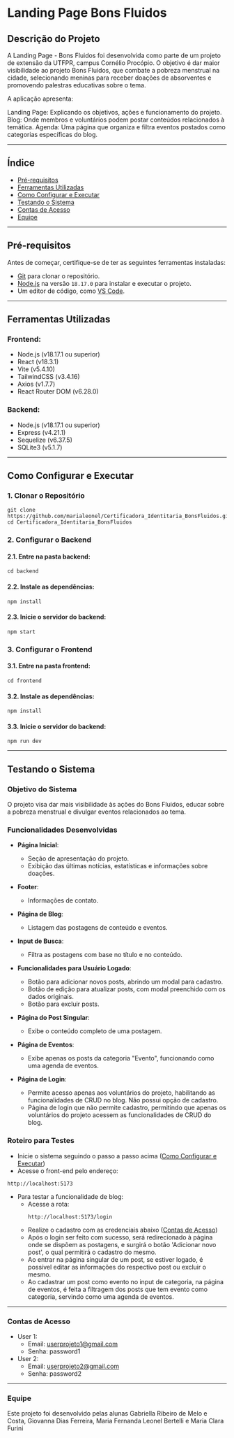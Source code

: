 # Landing Page Bons Fluidos

## Descrição do Projeto  
A Landing Page - Bons Fluidos foi desenvolvida como parte de um projeto de extensão da UTFPR, campus Cornélio Procópio. O objetivo é dar maior visibilidade ao projeto Bons Fluidos, que combate a pobreza menstrual na cidade, selecionando meninas para receber doações de absorventes e promovendo palestras educativas sobre o tema.

A aplicação apresenta:

Landing Page: Explicando os objetivos, ações e funcionamento do projeto.
Blog: Onde membros e voluntários podem postar conteúdos relacionados à temática.
Agenda: Uma página que organiza e filtra eventos postados como categorias específicas do blog.

---

## Índice  
  - [Pré-requisitos](#pré-requisitos)  
  - [Ferramentas Utilizadas](#ferramentas-utilizadas)  
  - [Como Configurar e Executar](#como-configurar-e-executar)  
  - [Testando o Sistema](#testando-o-sistema)  
  - [Contas de Acesso](#contas-de-acesso)  
  - [Equipe](#equipe)  

---

## Pré-requisitos  
Antes de começar, certifique-se de ter as seguintes ferramentas instaladas:  
  - [Git](https://git-scm.com/) para clonar o repositório.  
  - [Node.js](https://nodejs.org/) na versão `18.17.0` para instalar e executar o projeto.  
  - Um editor de código, como [VS Code](https://code.visualstudio.com/).  

---

## Ferramentas Utilizadas  
### Frontend:
  - Node.js (v18.17.1 ou superior)
  - React (v18.3.1)
  - Vite (v5.4.10)
  - TailwindCSS (v3.4.16)
  - Axios (v1.7.7)
  - React Router DOM (v6.28.0)

### Backend:

  - Node.js (v18.17.1 ou superior)
  - Express (v4.21.1)
  - Sequelize (v6.37.5)
  - SQLite3 (v5.1.7)

---

## Como Configurar e Executar  

### 1. Clonar o Repositório  
``` 
git clone https://github.com/marialeonel/Certificadora_Identitaria_BonsFluidos.git
cd Certificadora_Identitaria_BonsFluidos
```

### 2. Configurar o Backend
#### 2.1. Entre na pasta backend:
```
cd backend
```

#### 2.2. Instale as dependências:
```
npm install
```

#### 2.3. Inicie o servidor do backend:
```
npm start
```

### 3. Configurar o Frontend
#### 3.1. Entre na pasta frontend:
```
cd frontend
```

#### 3.2. Instale as dependências:
```
npm install
```

#### 3.3. Inicie o servidor do backend:
```
npm run dev
```
---

## Testando o Sistema
### Objetivo do Sistema
  O projeto visa dar mais visibilidade às ações do Bons Fluidos, educar sobre a pobreza menstrual e divulgar eventos relacionados ao tema.

### Funcionalidades Desenvolvidas

- **Página Inicial**:  
  - Seção de apresentação do projeto.  
  - Exibição das últimas notícias, estatísticas e informações sobre doações.

- **Footer**:  
  - Informações de contato.

- **Página de Blog**:  
  - Listagem das postagens de conteúdo e eventos.

- **Input de Busca**:  
  - Filtra as postagens com base no título e no conteúdo.

- **Funcionalidades para Usuário Logado**:  
  - Botão para adicionar novos posts, abrindo um modal para cadastro.  
  - Botão de edição para atualizar posts, com modal preenchido com os dados originais.  
  - Botão para excluir posts.

- **Página do Post Singular**:  
  - Exibe o conteúdo completo de uma postagem.

- **Página de Eventos**:  
  - Exibe apenas os posts da categoria "Evento", funcionando como uma agenda de eventos.

- **Página de Login**:  
  - Permite acesso apenas aos voluntários do projeto, habilitando as funcionalidades de CRUD no blog. Não possui opção de cadastro.
  - Página de login que não permite cadastro, permitindo que apenas os voluntários do projeto acessem as funcionalidades de CRUD do blog.

### Roteiro para Testes
  - Inicie o sistema seguindo o passo a passo acima ([Como Configurar e Executar](#como-configurar-e-executar))
  - Acesse o front-end pelo endereço:
  ```
  http://localhost:5173
  ```
  - Para testar a funcionalidade de blog:
    - Acesse a rota:
      ```
      http://localhost:5173/login
      ```
    - Realize o cadastro com as credenciais abaixo ([Contas de Acesso](#contas-de-acesso))
    - Após o login ser feito com sucesso, será redirecionado à página onde se dispõem as postagens, e surgirá o botão 'Adicionar novo post', o qual permitirá o cadastro do mesmo.
    - Ao entrar na página singular de um post, se estiver logado, é possível editar as informações do respectivo post ou excluir o mesmo.
    - Ao cadastrar um post como evento no input de categoria, na página de eventos, é feita a filtragem dos posts que tem evento como categoria, servindo como uma agenda de eventos.

---

### Contas de Acesso
  - User 1:
    - Email: userprojeto1@gmail.com
    - Senha: password1
  - User 2:
    - Email: userprojeto2@gmail.com
    - Senha: password2

---

### Equipe

Este projeto foi desenvolvido pelas alunas Gabriella Ribeiro de Melo e Costa, Giovanna Dias Ferreira, Maria Fernanda Leonel Bertelli e Maria Clara Furini
